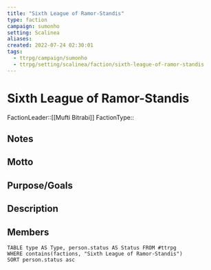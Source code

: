 ```yaml
---
title: "Sixth League of Ramor-Standis"
type: faction
campaign: sumonho
setting: Scalinea
aliases:
created: 2022-07-24 02:30:01
tags:
  - ttrpg/campaign/sumonho
  - ttrpg/setting/scalinea/faction/sixth-league-of-ramor-standis
---
```


# Sixth League of Ramor-Standis

FactionLeader::[[Mufti Bitrabi]]
FactionType::

## Notes


## Motto


## Purpose/Goals


## Description


## Members

```dataview
TABLE type AS Type, person.status AS Status FROM #ttrpg
WHERE contains(factions, "Sixth League of Ramor-Standis")
SORT person.status asc
```

